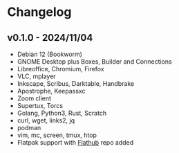 # Changelog

## v0.1.0 - 2024/11/04

* Debian 12 (Bookworm)
* GNOME Desktop plus Boxes, Builder and Connections
* Libreoffice, Chromium, Firefox
* VLC, mplayer
* Inkscape, Scribus, Darktable, Handbrake
* Apostrophe, Keepassxc
* Zoom client
* Supertux, Torcs
* Golang, Python3, Rust, Scratch
* curl, wget, links2, jq
* podman
* vim, mc, screen, tmux, htop
* Flatpak support with [Flathub](https://flathub.org/) repo added
